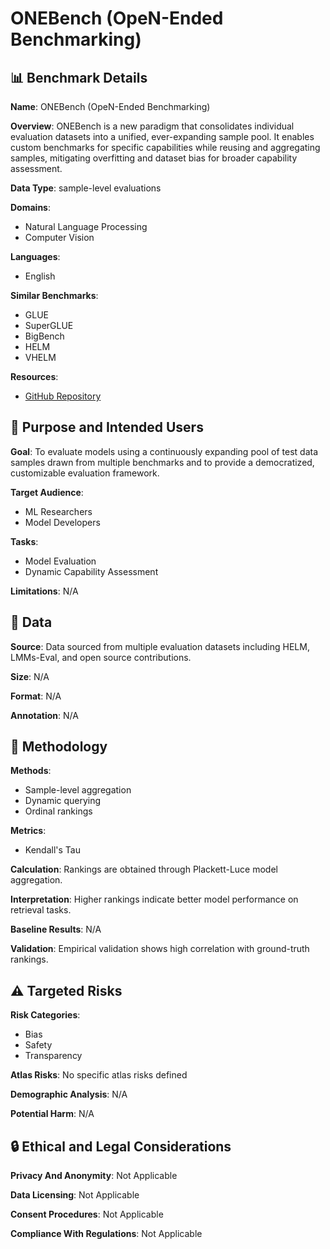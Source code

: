 # ONEBench (OpeN-Ended Benchmarking)

## 📊 Benchmark Details

**Name**: ONEBench (OpeN-Ended Benchmarking)

**Overview**: ONEBench is a new paradigm that consolidates individual evaluation datasets into a unified, ever-expanding sample pool. It enables custom benchmarks for specific capabilities while reusing and aggregating samples, mitigating overfitting and dataset bias for broader capability assessment.

**Data Type**: sample-level evaluations

**Domains**:
- Natural Language Processing
- Computer Vision

**Languages**:
- English

**Similar Benchmarks**:
- GLUE
- SuperGLUE
- BigBench
- HELM
- VHELM

**Resources**:
- [GitHub Repository](https://github.com/username/repository)

## 🎯 Purpose and Intended Users

**Goal**: To evaluate models using a continuously expanding pool of test data samples drawn from multiple benchmarks and to provide a democratized, customizable evaluation framework.

**Target Audience**:
- ML Researchers
- Model Developers

**Tasks**:
- Model Evaluation
- Dynamic Capability Assessment

**Limitations**: N/A

## 💾 Data

**Source**: Data sourced from multiple evaluation datasets including HELM, LMMs-Eval, and open source contributions.

**Size**: N/A

**Format**: N/A

**Annotation**: N/A

## 🔬 Methodology

**Methods**:
- Sample-level aggregation
- Dynamic querying
- Ordinal rankings

**Metrics**:
- Kendall's Tau

**Calculation**: Rankings are obtained through Plackett-Luce model aggregation.

**Interpretation**: Higher rankings indicate better model performance on retrieval tasks.

**Baseline Results**: N/A

**Validation**: Empirical validation shows high correlation with ground-truth rankings.

## ⚠️ Targeted Risks

**Risk Categories**:
- Bias
- Safety
- Transparency

**Atlas Risks**:
No specific atlas risks defined

**Demographic Analysis**: N/A

**Potential Harm**: N/A

## 🔒 Ethical and Legal Considerations

**Privacy And Anonymity**: Not Applicable

**Data Licensing**: Not Applicable

**Consent Procedures**: Not Applicable

**Compliance With Regulations**: Not Applicable
